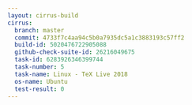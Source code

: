 ```yaml
---
layout: cirrus-build
cirrus:
  branch: master
  commit: 4733f7c4aa94c5b0a7935dc5a1c3883193c57ff2
  build-id: 5020476722905088
  github-check-suite-id: 26216049675
  task-id: 6283926346399744
  task-number: 5
  task-name: Linux - TeX Live 2018
  os-name: Ubuntu
  test-result: 0
---
```

